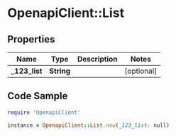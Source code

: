 # OpenapiClient::List

## Properties

Name | Type | Description | Notes
------------ | ------------- | ------------- | -------------
**_123_list** | **String** |  | [optional] 

## Code Sample

```ruby
require 'OpenapiClient'

instance = OpenapiClient::List.new(_123_list: null)
```


